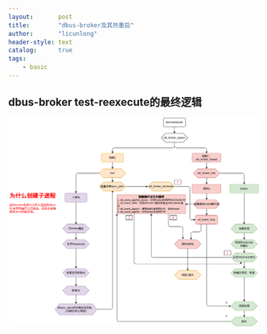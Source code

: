 ```yaml
---
layout:       post
title:        "dbus-broker及其热重启"
author:       "licunlong"
header-style: text
catalog:      true
tags:
    - basic
---
```


## dbus-broker test-reexecute的最终逻辑

![img](./test-reexecute.drawio.png)
